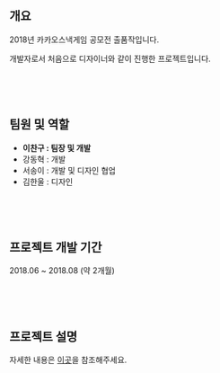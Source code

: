 <h2><strong>개요</strong></h2>

<p>2018년 카카오스낵게임 공모전 출품작입니다.</p>

<p>개발자로서 처음으로 디자이너와 같이 진행한 프로젝트입니다.</p>

<p>&nbsp;</p>

<p>&nbsp;</p>

<h2><strong>팀원 및 역할</strong></h2>

<ul>
	<li><strong>이찬구 : 팀장 및 개발</strong></li>
	<li>강동혁 : 개발</li>
	<li>서송이 : 개발 및 디자인 협업</li>
	<li>김한울 : 디자인</li>
</ul>

<p>&nbsp;</p>

<p>&nbsp;</p>

<h2><strong>프로젝트 개발 기간</strong></h2>

<p>2018.06 ~ 2018.08 (약 2개월)</p>

<p>&nbsp;</p>

<p>&nbsp;</p>

<h2><strong>프로젝트 설명</strong></h2>


자세한 내용은 <a href="http://www.changoos.com/projects/15">이곳</a>을 참조해주세요.
<p>&nbsp;</p>

<p>&nbsp;</p>
